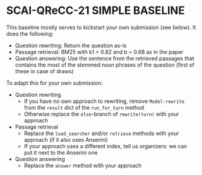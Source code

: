 # SCAI-QReCC-21 SIMPLE BASELINE

This baseline mostly serves to kickstart your own submission (see below). It does the following:
  - Question rewriting: Return the question as-is
  - Passage retrieval: BM25 with k1 = 0.82 and b = 0.68 as in the paper
  - Question answering: Use the sentence from the retrieved passages that contains the most of the stemmed noun phrases of the question (first of these in case of draws)

To adapt this for your own submission:
  - Question rewriting
    - If you have no own approach to rewriting, remove `Model-rewrite` from the `result` dict of the `run_for_turn` method
    - Otherwise replace the `else`-branch of `rewrite(turn)` with your approach
  - Passage retrieval
    - Replace the `load_searcher` and/or `retrieve` methods with your approach (if it also uses Anserini)
    - If your approach uses a different index, tell us organizers: we can put it next to the Anserini one
  - Question answering
    - Replace the `answer` method with your approach

